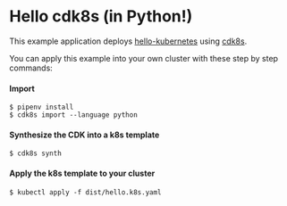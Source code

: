 # Hello cdk8s (in Python!)

This example application deploys [hello-kubernetes](https://github.com/paulbouwer/hello-kubernetes) using [cdk8s](https://cdk8s.io/).

You can apply this example into your own cluster with these step by step commands:

#### Import

```console
$ pipenv install
$ cdk8s import --language python
```

#### Synthesize the CDK into a k8s template
```console
$ cdk8s synth
```

#### Apply the k8s template to your cluster
```console
$ kubectl apply -f dist/hello.k8s.yaml
```
